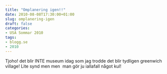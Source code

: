 ```yaml
---
title: "Omplanering igen!!"
date: 2010-08-08T17:30:00+01:00
slug: omplanering-igen
draft: false
categories:
- USA Sommar 2010
tags:
- blogg.se
- 2010
---
```

Tjoho! det blir INTE museum idag som jag trodde det blir tydligen greenwich village! Lite synd men men  man gör ju iallafall något kul!